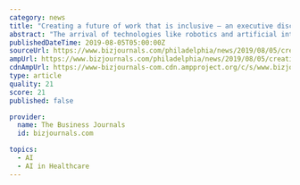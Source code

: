 ```yaml
---
category: news
title: "Creating a future of work that is inclusive – an executive discussion"
abstract: "The arrival of technologies like robotics and artificial intelligence are not just enabling companies ... we can drive faster speed to therapy and provide a more seamless experience for patients. For example, we have initiated an electronic benefit ..."
publishedDateTime: 2019-08-05T05:00:00Z
sourceUrl: https://www.bizjournals.com/philadelphia/news/2019/08/05/creating-a-future-of-work-that-is-inclusive-an.html
ampUrl: https://www.bizjournals.com/philadelphia/news/2019/08/05/creating-a-future-of-work-that-is-inclusive-an.amp.html
cdnAmpUrl: https://www-bizjournals-com.cdn.ampproject.org/c/s/www.bizjournals.com/philadelphia/news/2019/08/05/creating-a-future-of-work-that-is-inclusive-an.amp.html
type: article
quality: 21
score: 21
published: false

provider:
  name: The Business Journals
  id: bizjournals.com

topics:
  - AI
  - AI in Healthcare
---
```

